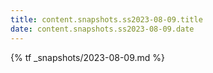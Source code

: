 ```yaml
---
title: content.snapshots.ss2023-08-09.title
date: content.snapshots.ss2023-08-09.date
---
```


{% tf _snapshots/2023-08-09.md %}